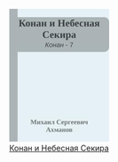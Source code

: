 ![](Конан%20и%20Небесная%20Секира.jpg)  
[Конан и Небесная Секира](Конан%20и%20Небесная%20Секира.md)
